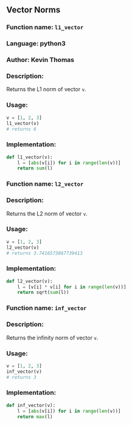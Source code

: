 ## Vector Norms

### Function name: `l1_vector`
### Language: python3
### Author: Kevin Thomas

### Description:
Returns the L1 norm of vector `v`.


### Usage:

```py
v = [1, 2, 3]
l1_vector(v)
# returns 6
```

### Implementation:
```py
def l1_vector(v):
    l = [abs(v[i]) for i in range(len(v))]
    return sum(l)
```

### Function name: `l2_vector`

### Description:
Returns the L2 norm of vector `v`.


### Usage:

```py
v = [1, 2, 3]
l2_vector(v)
# returns 3.7416573867739413
```

### Implementation:
```py
def l2_vector(v):
    l = [v[i] * v[i] for i in range(len(v))]
    return sqrt(sum(l))
```

### Function name: `inf_vector`

### Description:
Returns the infinity norm of vector `v`.


### Usage:

```py
v = [1, 2, 3]
inf_vector(v)
# returns 3
```

### Implementation:
```py
def inf_vector(v):
    l = [abs(v[i]) for i in range(len(v))]
    return max(l)
```
